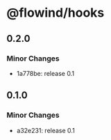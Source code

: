 # @flowind/hooks

## 0.2.0

### Minor Changes

- 1a778be: release 0.1

## 0.1.0

### Minor Changes

- a32e231: release 0.1

